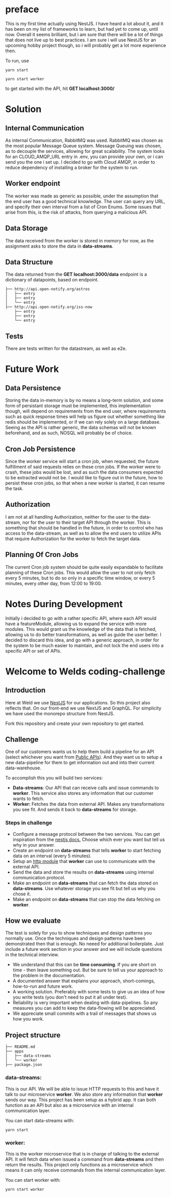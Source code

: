 # preface
This is my first time actually using NestJS. I have heard a lot about it, and it has been on my list of frameworks to learn, but had yet to come up, until now.
Overall it seems brilliant, but i am sure that there will be a lot of things that does not live up to best practices. I am sure i will use NestJS for an upcoming hobby project though, so i will probably get a lot more experience then.

To run, use 
```
yarn start
```
```
yarn start worker
```

to get started with the API, hit **GET localhost:3000/**






# Solution
## Internal Communication
As internal Communication, RabbitMQ was used. RabbitMQ was chosen as the most popular Message Queue system. 
Message Queuing was chosen, as to decouple the services, allowing for great scalability. 
The system looks for an CLOUD_AMQP_URL entry in .env, you can provide your own, or i can send you the one i set up.
I decided to go with Cloud AMQP, in order to reduce dependency of installing a broker for the system to run.

## Worker endpoint
The worker was made as generic as possible, under the assumption that the end user has a good technical knowledge.
The user can query any URL, and specify their own interval from a list of Cron Enums.
Some issues that arise from this, is the risk of attacks, from querying a malicious API. 

## Data Storage
The data received from the worker is stored in memory for now, as the assignment asks to store the data in **data-streams**.

## Data Structure
The data returned from the **GET localhost:3000/data** endpoint is a dictionary of datapoints, based on endpoint. 
```
├── http://api.open-notify.org/astros
│   ├── entry
│   ├── entry
│   └── entry
├── http://api.open-notify.org/iss-now
    ├── entry
    ├── entry
    └── entry
```

## Tests
There are tests written for the datastream, as well as e2e. 

# Future Work
## Data Persistence
Storing the data in-memory is by no means a long-term solution, and some form of persistant storage must be implemented, 
this implementation though, will depend on requirements from the end user, where requirements such as quick response times
will help us figure out whether something like redis should be implemented, or if we can rely solely on a large database.
Seeing as the API is rather generic, the data schemas will not be known beforehand, and as such, NOSQL will probably be of choice. 

## Cron Job Persistence
Since the worker service will start a cron job, when requested, the future fulfillment of said requests relies on these cron jobs.
If the worker were to crash, these jobs would be lost, and as such the data consumers expected to be extracted would not be.
I would like to figure out in the future, how to persist these cron jobs, so that when a new worker is started, it can resume the task.

## Authorization
I am not at all handling Authorization, neither for the user to the data-stream, nor for the user to their target API through the worker.
This is something that should be handled in the future, in order to control who has access to the data-stream, as well as to allow the
end users to utilize APIs that require Authorization for the worker to fetch the target data.

## Planning Of Cron Jobs
The current Cron job system should be quite easily expandable to facilitate planning of these Cron jobs. This would allow the user to
not only fetch every 5 minutes, but to do so only in a specific time window, or every 5 minutes, every other day, from 12:00 to 19:00.

# Notes During Development
Initially i decided to go with a rather specific API, where each API would have a featureModule, allowing us to expand the service with more modules.
This would grant us the knowledge of the data that is fetched, allowing us to do better transformations, as well as guide the user better.
I decided to discard this idea, and go with a generic approach, in order for the system to be much easier to maintain, and not lock the end users
into a specific API or set of APIs.



# Welcome to Welds coding-challenge

## Introduction
Here at Weld we use [NestJS](https://nestjs.com/) for our applications. So this project also reflects that. On our front-end we use NextJS and GraphQL. For simplicity we have used the monorepo structure from NestJS.

Fork this repository and create your own repository to get started.

## Challenge
One of our customers wants us to help them build a pipeline for an API (select whichever you want from [Public APIs](https://github.com/public-apis/public-apis)). And they want us to setup a new data-pipeline for them to get information out and into their current data-warehouse.

To accomplish this you will build two services:
- **Data-streams**: Our API that can receive calls and issue commands to **worker**. This service also stores any information that our customer wants to fetch.
- **Worker:** Fetches the data from external API. Makes any transformations you see fit. And sends it back to **data-streams** for storage.

### Steps in challenge
- Configure a message protocol between the two services. You can get inspiration from the [nestjs docs.](https://docs.nestjs.com/microservices/basics) Choose which ever you want but tell us why in your answer.
- Create an endpoint on **data-streams** that tells **worker** to start fetching data on an interval (every 5 minutes).
- Setup an [http module](https://docs.nestjs.com/techniques/http-module) that **worker** can use to communicate with the external API.
- Send the data and store the results on **data-streams** using internal communication protocol.
- Make an endpoint on **data-streams** that can fetch the data stored on **data-streams**. Use whatever storage you see fit but tell us why you chose it.
- Make an endpoint on **data-streams** that can stop the data fetching on **worker**.

## How we evaluate
The test is solely for you to show techniques and design patterns you normally use. Once the techniques and design patterns have been demonstrated then that is enough. No neeed for additional boilerplate. Just include a future work section in your answer and we will include questions in the technical interview.

- We understand that this can be **time consuming**. If you are short on time - then leave something out. But be sure to tell us your approach to the problem in the documentation.
- A documented answer that explains your approach, short-comings, how-to-run and future work.
- A working solution. Preferably with some tests to give us an idea of how you write tests (you don't need to put it all under test).
- Reliability is very important when dealing with data-pipelines. So any measures you can add to keep the data-flowing will be appreciated.
- We appreciate small commits with a trail of messages that shows us how you work.

## Project structure
```
├── README.md
├── apps
│   ├── data-streams
│   └── worker
├── package.json
```
### data-streams:
This is our API. We will be able to issue HTTP requests to this and have it talk to our microservice **worker**.
We also store any information that **worker** sends our way. This project has been setup as a hybrid app. It can both function as an API but also as a microservice with an internal communication layer.

You can start data-streams with:
```
yarn start
```

### worker:
This is the worker microservice that is in charge of talking to the external API. It will fetch data when issued a command from **data-streams** and then return the results. This project only functions as a microservice which means it can only receive commands from the internal communication layer.

You can start worker with:
```
yarn start worker
```
